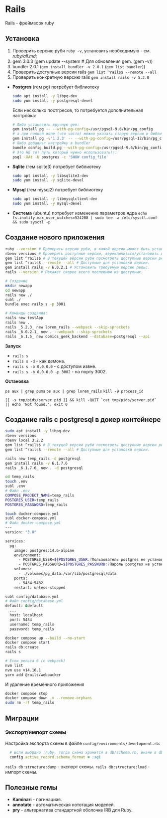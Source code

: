 # Rails

Rails - фреймворк ruby

## Установка

1. Проверить версию руби `ruby -v`, установить необходимую - см. _ruby/all.md_;
2. gem 3.0.3 (gem update --system # Для обновления gem. (gem -v))
3. bundler 2.0.1 (`gem install bundler -v 2.0.1` (`gem list bundler`))
4. Проверить доступные версии rails `gem list ^rails$ --remote --all`
5. Проверить конкретную версию rails `gem install rails -v 5.2.0`

* __Postgres__ (гем pg) потребует библиотеку
  ```bash
  sudo apt install -y libpq-dev
  sudo yum install -y postgresql-devel
  ```
  Если несколько постгресов, то потребуется дополнительная настройка:
  ```bash
  # Либо установить вручную gem:
  gem install pg -- --with-pg-config=/usr/pgsql-9.6/bin/pg_config
  # а при полной жопе (что часто) можно указать старую версию и библиотеки где:
  gem install pg -v'1.2.3' -- --with-pg-config=/usr/pgsql-12/bin/pg_config --with-pg-lib=/usr/pgsql-12/lib/
  # Либо добавиьт настройку в bundler
  bundle config build.pg --with-pg-config=/usr/pgsql-9.6/bin/pg_config
  # Это НЕ тот путь который нужно использовать!!:
  psql -XAt -U postgres -c 'SHOW config_file'
  ```
* __Sqlite__ (гем sqlite3) потребует библиотеку
  ```bash
  sudo apt install -y libsqlite3-dev
  sudo yum install -y sqlite-devel
  ```
* __Mysql__ (гем mysql2) потребует библиотеку
  ```bash
  sudo apt install -y libmysqlclient-dev
  sudo yum install -y mysql-devel
  ```
* __Система__ (ubuntu) потребует изменение параметров ядра `echo fs.inotify.max_user_watches=524288 | sudo tee -a /etc/sysctl.conf && sudo sysctl -p`


## Создание нового приложения

```sh
ruby --version # Проверить версию руби, в кажой версии может быть установлены свои версии рельс.
rbenv versions # Проверить доступные версии, вереключиться/установить другую см. ruby/all.md
gem list ^rails$ # В текущей версии руби посмотреть доступные версии рельс.
gem list ^rails$ --remote --all # Доступные для установки версии.
gem install rails -v 6.0.2.1 # Установить требуемую версию рельс.
rails --version # Покажет скорее всего послеюнюю из доступных.

# Создание
mkdir newapp
cd newapp
rails new ./
subl ./
bundle exec rails s -p 3001

# Команды создания:
rails new testApp
rails new .
rails _5.2.3_ new lorem_rails --webpack --skip-sprockets
rails _6.0.2.1_ new . --webpack --skip-sprockets
rails _6.1.5_ new comics_geek_backend --database=postgresql --api
```

__Запуск__

* `rails s`
* `rails s -d` - как демона.
* `rails s -b 0.0.0.0` - с доступом извне.
* `rails s -b 0.0.0.0 -p 3002` - на порту 3002.

__Остановка__

`ps aux | grep puma`
`ps aux | grep lorem_rails`
`kill -9 process_id`

```
[[ -s tmp/pids/server.pid ]] && kill -QUIT `cat tmp/pids/server.pid` || echo 'Not found.'; exit 0
```


## Создание rails с postgresql в докер контейнере

```sh
sudo apt install -y libpq-dev
rbenv versions
rbenv local 3.2.2
gem list ^rails$ # В текущей версии руби посмотреть доступные версии рельс.
gem list ^rails$ --remote --all # Доступные для установки версии.

rails new temp_rails -d postgresql
gem install rails -v 6.1.7.6
rails _6.1.7.6_ new . -d postgresql

cd temp_rails
touch .env
subl .env
# Файл .env
COMPOSE_PROJECT_NAME=temp_rails
POSTGRES_USER=temp_rails
POSTGRES_PASSWORD=temp_rails

touch docker-compose.yml
subl docker-compose.yml
# Файл docker-compose.yml
---
version: "3.8"

services:
  pg:
    image: postgres:14.6-alpine
    environment:
      - POSTGRES_USER=${POSTGRES_USER:?Пользователь postgres не установлен, смотри файл .env}
      - POSTGRES_PASSWORD=${POSTGRES_PASSWORD:?Пароль postgres не установлен, смотри файл .env}
    volumes:
      - ./volumes/pg_data:/var/lib/postgresql/data
    ports:
      - 5434:5432
    restart: unless-stopped

subl config/database.yml
# Файл config/database.yml
default: &default
  ...
  host: localhost
  port: 5434
  username: temp_rails
  password: temp_rails

docker compose up --build --no-start
docker compose start
rails db:create
rails s

# Если рельса 6 (с webpack)
nvm list
nvm use v14.16.1
yarn add @rails/webpacker
```

И удаление временного приложения

```sh
docker compose stop
docker compose down -v --remove-orphans
sudo rm -rf temp_rails
```


## Миграции

### Экспорт/импорт схемы

Настройка экспорта схемы в файле `config/environments/development.rb`:

```ruby
  # Если выбрано :ruby, тогда схема хранится в db/schema.rb, иначе в db/structure.sql
  config.active_record.schema_format = :sql
```

`rails db:structure:dump` - экспорт схемы.
`rails db:structure:load` - импорт схемы.


## Полезные гемы

* __Kaminari__ - пагинациая.
* __annotate__ - автоматическая нототация моделей.
* __pry__ - альтернатива стандартной оболочке IRB для Ruby.
